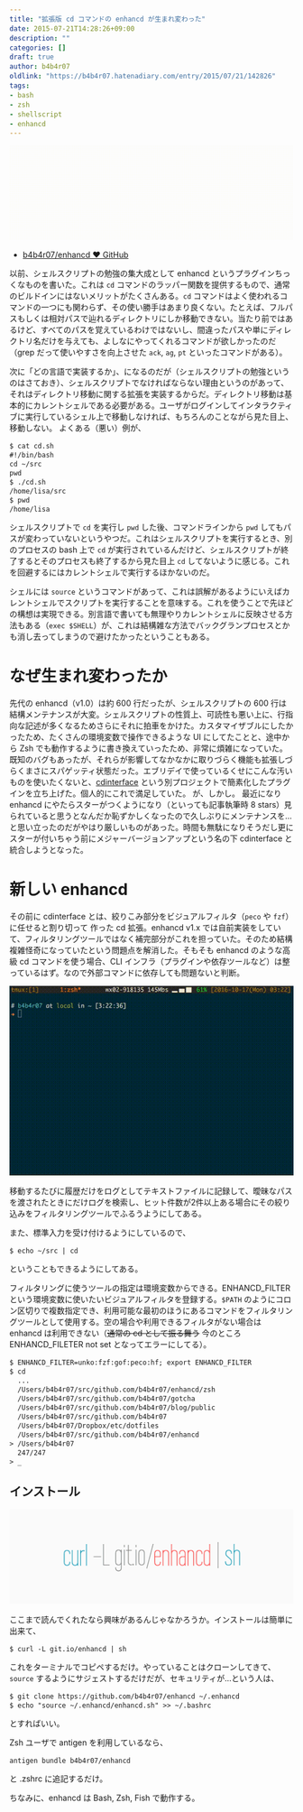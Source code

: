 ```yaml
---
title: "拡張版 cd コマンドの enhancd が生まれ変わった"
date: 2015-07-21T14:28:26+09:00
description: ""
categories: []
draft: true
author: b4b4r07
oldlink: "https://b4b4r07.hatenadiary.com/entry/2015/07/21/142826"
tags:
- bash
- zsh
- shellscript
- enhancd
---
```


[![](https://raw.githubusercontent.com/b4b4r07/screenshots/master/enhancd/logo.gif)](https://github.com/b4b4r07/enhancd)

- [b4b4r07/enhancd ❤ GitHub](https://github.com/b4b4r07/enhancd)

以前、シェルスクリプトの勉強の集大成として enhancd というプラグインちっくなものを書いた。これは `cd` コマンドのラッパー関数を提供するもので、通常のビルドインにはないメリットがたくさんある。`cd` コマンドはよく使われるコマンドの一つにも関わらず、その使い勝手はあまり良くない。たとえば、フルパスもしくは相対パスで辿れるディレクトリにしか移動できない。当たり前ではあるけど、すべてのパスを覚えているわけではないし、間違ったパスや単にディレクトリ名だけを与えても、よしなにやってくれるコマンドが欲しかったのだ（grep だって使いやすさを向上させた `ack`, `ag`, `pt` といったコマンドがある）。

次に「どの言語で実装するか」、になるのだが（シェルスクリプトの勉強というのはさておき）、シェルスクリプトでなければならない理由というのがあって、それはディレクトリ移動に関する拡張を実装するからだ。ディレクトリ移動は基本的にカレントシェルである必要がある。ユーザがログインしてインタラクティブに実行しているシェル上で移動しなければ、もちろんのことながら見た目上、移動しない。
よくある（悪い）例が、

```console
$ cat cd.sh
#!/bin/bash
cd ~/src
pwd
$ ./cd.sh
/home/lisa/src
$ pwd
/home/lisa
```

シェルスクリプトで `cd` を実行し `pwd` した後、コマンドラインから `pwd` してもパスが変わっていないというやつだ。これはシェルスクリプトを実行するとき、別のプロセスの bash 上で `cd` が実行されているんだけど、シェルスクリプトが終了するとそのプロセスも終了するから見た目上 `cd` してないように感じる。これを回避するにはカレントシェルで実行するほかないのだ。

シェルには `source` というコマンドがあって、これは誤解があるようにいえばカレントシェルでスクリプトを実行することを意味する。これを使うことで先ほどの構想は実現できる。別言語で書いても無理やりカレントシェルに反映させる方法もある（`exec $SHELL`）が、これは結構雑な方法でバックグランプロセスとかも消し去ってしまうので避けたかったということもある。

# なぜ生まれ変わったか

先代の enhancd（v1.0）は約 600 行だったが、シェルスクリプトの 600 行は結構メンテナンスが大変。シェルスクリプトの性質上、可読性も悪い上に、行指向な記述が多くなるためさらにそれに拍車をかけた。カスタマイザブルにしたかったため、たくさんの環境変数で操作できるような UI にしてたことと、途中から Zsh でも動作するように書き換えていったため、非常に煩雑になっていた。既知のバグもあったが、それらが影響してなかなかに取りづらく機能も拡張しづらくまさにスパゲッティ状態だった。エブリデイで使っているくせにこんな汚いものを使いたくないと、[cdinterface](https://github.com/b4b4r07/cdinterface) という別プロジェクトで簡素化したプラグインを立ち上げた。個人的にこれで満足していた。
が、しかし。
最近になり enhancd にやたらスターがつくようになり（といっても記事執筆時 8 stars）見られていると思うとなんだか恥ずかしくなったので久しぶりにメンテナンスを…と思い立ったのだがやはり厳しいものがあった。時間も無駄になりそうだし更にスターが付いちゃう前にメジャーバージョンアップという名の下 cdinterface と統合しようとなった。

# 新しい enhancd

その前に cdinterface とは、絞りこみ部分をビジュアルフィルタ（`peco` や `fzf`）に任せると割り切って
作った cd 拡張。enhancd v1.x では自前実装をしていて、フィルタリングツールではなく補完部分がこれを担っていた。そのため結構複雑怪奇になっていたという問題点を解消した。そもそも enhancd のような高級 cd コマンドを使う場合、CLI インフラ（プラグインや依存ツールなど）は整っているはず。なので外部コマンドに依存しても問題ないと判断。

[![](https://raw.githubusercontent.com/b4b4r07/screenshots/master/enhancd/demo.gif)](https://github.com/b4b4r07/enhancd)

移動するたびに履歴だけをログとしてテキストファイルに記録して、曖昧なパスを渡されたときにだけログを検索し、ヒット件数が2件以上ある場合にその絞り込みをフィルタリングツールでふるうようにしてある。

また、標準入力を受け付けるようにしているので、

```console
$ echo ~/src | cd
```

ということもできるようにしてある。

フィルタリングに使うツールの指定は環境変数からできる。ENHANCD_FILTER という環境変数に使いたいビジュアルフィルタを登録する。`$PATH` のようにコロン区切りで複数指定でき、利用可能な最初のほうにあるコマンドをフィルタリングツールとして使用する。空の場合や利用できるフィルタがない場合は enhancd は利用できない（~~通常の cd として振る舞う~~ 今のところ ENHANCD_FILETER not set となってエラーにしてる）。

```console
$ ENHANCD_FILTER=unko:fzf:gof:peco:hf; export ENHANCD_FILTER
$ cd
  ...
  /Users/b4b4r07/src/github.com/b4b4r07/enhancd/zsh
  /Users/b4b4r07/src/github.com/b4b4r07/gotcha
  /Users/b4b4r07/src/github.com/b4b4r07/blog/public
  /Users/b4b4r07/src/github.com/b4b4r07
  /Users/b4b4r07/Dropbox/etc/dotfiles
  /Users/b4b4r07/src/github.com/b4b4r07/enhancd
> /Users/b4b4r07
  247/247
> _
```

## インストール

[![](https://raw.githubusercontent.com/b4b4r07/screenshots/master/enhancd/installation.png)](https://github.com/b4b4r07/enhancd)

ここまで読んでくれたなら興味があるんじゃなかろうか。インストールは簡単に出来て、

```console
$ curl -L git.io/enhancd | sh
```

これをターミナルでコピペするだけ。やっていることはクローンしてきて、`source` するようにサジェストするだけだが、セキュリティが...という人は、

```console
$ git clone https://github.com/b4b4r07/enhancd ~/.enhancd
$ echo "source ~/.enhancd/enhancd.sh" >> ~/.bashrc
```

とすればいい。

Zsh ユーザで antigen を利用しているなら、

```bash
antigen bundle b4b4r07/enhancd
```

と .zshrc に追記するだけ。

ちなみに、enhancd は Bash, Zsh, Fish で動作する。

